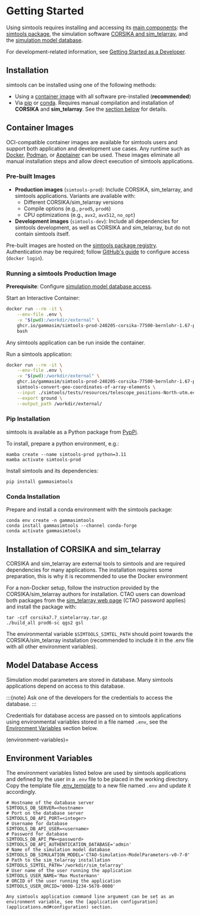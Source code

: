 # Getting Started

Using simtools requires installing and accessing its [main components](../components/index.md):
the [simtools package](#installation), the simulation software  [CORSIKA and sim_telarray](#installation-of-corsika-and-sim_telarray), and the [simulation model database](model-database-access).

For development-related information, see [Getting Started as a Developer](../developer-guide/getting_started_as_developer.md).

## Installation

simtools can be installed using one of the following methods:

- Using a [container image](container-images) with all software pre-installed (**recommended**)
- Via [pip](pip-installation) or [conda](conda-installation). Requires manual compilation and installation of **CORSIKA** and **sim_telarray**. See the [section below](#installation-of-corsika-and-sim_telarray) for details.

## Container Images

OCI-compatible container images are available for simtools users and support both application and development use cases.  Any runtime such as [Docker](https://www.docker.com/products/docker-desktop), [Podman](https://podman.io/), or [Apptainer](https://apptainer.org/) can be used.
These images eliminate all manual installation steps and allow direct execution of simtools applications.

### Pre-built Images

- **Production images** (`simtools-prod`): Include CORSIKA, sim_telarray, and simtools applications. Variants are available with:
  - Different CORSIKA/sim_telarray versions
  - Compile options (e.g., `prod5`, `prod6`)
  - CPU optimizations (e.g., `avx2`, `avx512`, `no_opt`)
- **Development images** (`simtools-dev`): Include all dependencies for simtools development, as well as CORSIKA and sim_telarray, but do not contain simtools itself.

Pre-built images are hosted on the [simtools package registry](https://github.com/orgs/gammasim/packages?repo_name=simtools). Authentication may be required; follow [GitHub's guide](https://docs.github.com/en/packages/working-with-a-github-packages-registry/working-with-the-container-registry) to configure access (`docker login`).

### Running a simtools Production Image

**Prerequisite**: Configure [simulation model database access](model-database-access).

Start an Interactive Container:

```bash
docker run --rm -it \
    --env-file .env \
    -v "$(pwd):/workdir/external" \
    ghcr.io/gammasim/simtools-prod-240205-corsika-77500-bernlohr-1.67-prod6-baseline-qgs2-no_opt:latest \
    bash
```

Any simtools application can be run inside the container.

Run a simtools application:

```bash
docker run --rm -it \
    --env-file .env \
    -v "$(pwd):/workdir/external" \
    ghcr.io/gammasim/simtools-prod-240205-corsika-77500-bernlohr-1.67-prod6-baseline-qgs2-no_opt:latest \
    simtools-convert-geo-coordinates-of-array-elements \
    --input ./simtools/tests/resources/telescope_positions-North-utm.ecsv \
    --export ground \
    --output_path /workdir/external/
```

### Pip Installation

simtools is available as a Python package from [PypPi](https://pypi.org/project/gammasimtools/).

To install, prepare a python environment, e.g.:

```console
mamba create --name simtools-prod python=3.11
mamba activate simtools-prod
```

Install simtools and its dependencies:

```console
pip install gammasimtools
```

### Conda Installation

Prepare and install a conda environment with the simtools package:

```console
conda env create -n gammasimtools
conda install gammasimtools --channel conda-forge
conda activate gammasimtools
```

## Installation of CORSIKA and sim_telarray

CORSIKA and sim_telarray are external tools to simtools and are required dependencies for many applications.
The installation requires some preparation, this is why it is recommended to use the Docker environment

For a non-Docker setup, follow the instruction provided by the CORSIKA/sim_telarray authors for installation.
CTAO users can download both packages from the [sim_telarray web page](https://www.mpi-hd.mpg.de/hfm/CTA/MC/Software/Testing/)
(CTAO password applies) and install the package with:

```console
tar -czf corsika7.7_simtelarray.tar.gz
./build_all prod6-sc qgs2 gsl
```

The environmental variable `$SIMTOOLS_SIMTEL_PATH` should point towards the CORSIKA/sim_telarray installation
(recommended to include it in the .env file with all other environment variables).

## Model Database Access

Simulation model parameters are stored in database.
Many simtools applications depend on access to this database.

:::{note}
Ask one of the developers for the credentials to access the database.
:::

Credentials for database access are passed on to simtools applications using environmental variables stored
in a file named `.env`, see the [Environment Variables](#environment-variables) section below.

(environment-variables)=

## Environment Variables

The environment variables listed below are used by simtools applications and defined by the user in a `.env` file to be placed in the working directory. Copy the template file [.env_template](https://github.com/gammasim/simtools/blob/main/.env_template) to a new file named `.env` and update it accordingly.

```console
# Hostname of the database server
SIMTOOLS_DB_SERVER=<hostname>
# Port on the database server
SIMTOOLS_DB_API_PORT=<integer>
# Username for database
SIMTOOLS_DB_API_USER=<username>
# Password for database
SIMTOOLS_DB_API_PW=<password>
SIMTOOLS_DB_API_AUTHENTICATION_DATABASE='admin'
# Name of the simulation model database
SIMTOOLS_DB_SIMULATION_MODEL='CTAO-Simulation-ModelParameters-v0-7-0'
# Path to the sim_telarray installation
SIMTOOLS_SIMTEL_PATH='/workdir/sim_telarray'
# User name of the user running the application
SIMTOOLS_USER_NAME='Max Mustermann'
# ORCID of the user running the application
SIMTOOLS_USER_ORCID='0000-1234-5678-0000'
```

```{note}
Any simtools application command line argument can be set as an environment variable, see the [application configuration](applications.md#configuration) section.
```
